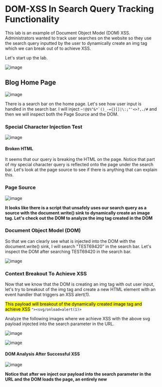 <h1>DOM-XSS In Search Query Tracking Functionality</h1>

This lab is an example of Document Object Model (DOM) XSS. Administrators wanted to track user searches on the website so they use the search query inputted by the user to dynamically create an img tag
which we can break out of to achieve XSS.

Let's start up the lab.

![image](https://github.com/user-attachments/assets/f278d8af-b781-42a7-9071-9770de53bf25)

<h2>Blog Home Page</h2>

![image](https://github.com/user-attachments/assets/7cb86cda-e8dc-4a55-ba0e-148a1672fd43)

There is a search bar on the home page. Let's see how user input is handled in the search bar. I will inject ```~!@$%^&*`()_-={}[]|\:;"'<>?,./#``` and then we will inspect both the Page Source and the DOM.

<h3>Special Character Injection Test</h3>

![image](https://github.com/user-attachments/assets/a443e7b8-f0d0-4762-865d-718908d2acaf)

<h4>Broken HTML</h4>
It seems that our query is breaking the HTML on the page. Notice that part of my special character query is reflected onto the page under the search bar. Let's look at the page source to see if there is anything that can explain this.

<h3>Page Source</h3>

![image](https://github.com/user-attachments/assets/cd3c3182-80a0-497a-824e-d6a87db74e36)

<b>It looks like there is a script that unsafely uses our search query as a source with the document.write() sink to dynamically create an image tag. Let's check out the DOM to analyze the img tag created in the DOM</b>

<h3>Document Object Model (DOM)</h3>

So that we can clearly see what is injected into the DOM with the document.write() sink, I will search "TEST69420" in the search bar. Let's inspect the DOM after searching TEST69420 in the search bar.

![image](https://github.com/user-attachments/assets/f460fe66-9589-487d-9fa2-a2639b06766e)

<h3>Context Breakout To Achieve XSS</h3>

Now that we know that the DOM is creating an img tag with out user input, let's try to breakout of the img tag and create a new HTML element with an event handler that triggers an XSS alert(1).

<mark>This payload will breakout of the dynamically created image tag and achieve XSS</mark> ```"><svg/onload=alert(1)>```

Analyze the following images where we achieve XSS with the above svg payload injected into the search parameter in the URL.

![image](https://github.com/user-attachments/assets/a21e56d1-4555-4c55-8860-d1fb42d950dc)

![image](https://github.com/user-attachments/assets/d8b4ba98-2f30-45b6-9e03-243845010bc7)

<h4>DOM Analysis After Successful XSS</h4>

![image](https://github.com/user-attachments/assets/c620635a-1ada-45ea-8775-df802bbcb20e)

<b>Notice that after we inject our payload into the search parameter in the URL and the DOM loads the page, an entirely new <svg> element with our alert(1) payload is created.
